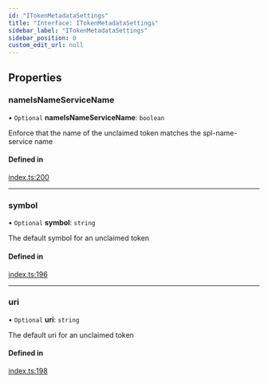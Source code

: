 ```yaml
---
id: "ITokenMetadataSettings"
title: "Interface: ITokenMetadataSettings"
sidebar_label: "ITokenMetadataSettings"
sidebar_position: 0
custom_edit_url: null
---
```


## Properties

### nameIsNameServiceName

• `Optional` **nameIsNameServiceName**: `boolean`

Enforce that the name of the unclaimed token matches the spl-name-service name

#### Defined in

[index.ts:200](https://github.com/ChewingGlassFund/wumbo-programs/blob/2de409b/packages/spl-token-collective/src/index.ts#L200)

___

### symbol

• `Optional` **symbol**: `string`

The default symbol for an unclaimed token

#### Defined in

[index.ts:196](https://github.com/ChewingGlassFund/wumbo-programs/blob/2de409b/packages/spl-token-collective/src/index.ts#L196)

___

### uri

• `Optional` **uri**: `string`

The default uri for an unclaimed token

#### Defined in

[index.ts:198](https://github.com/ChewingGlassFund/wumbo-programs/blob/2de409b/packages/spl-token-collective/src/index.ts#L198)
